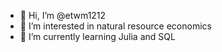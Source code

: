 - 👋 Hi, I’m @etwm1212
- 👀 I’m interested in natural resource economics
- 🌱 I’m currently learning Julia and SQL

<!---
etwm1212/etwm1212 is a ✨ special ✨ repository because its `README.md` (this file) appears on your GitHub profile.
You can click the Preview link to take a look at your changes.

- 💞️ I’m looking to collaborate on ...
- 📫 Reach me at etwm1212@gmail.com
--->
